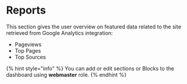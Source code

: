 # Reports

This section gives the user overview on featured data related to the site retrieved from Google Analytics integration:

* Pageviews
* Top Pages
* Top Sources

{% hint style="info" %}
You can add or edit sections or Blocks to the dashboard using **webmaster** role.
{% endhint %}
